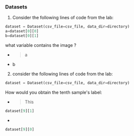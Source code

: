 ### Datasets

1. Consider the following lines of code from the lab:

```python
dataset = Dataset(csv_file=csv_file, data_dir=directory)
a=dataset[0][0]
b=dataset[0][1]

```
what variable  contains the image ?

- >a
- b


2. consider the following lines of code from the lab:

```python
dataset = Dataset(csv_file=csv_file, data_dir=directory)
```

How would you obtain the tenth sample's label:


- >This
```python
dataset[9][1]
```

-
```python
dataset[9][0]
```